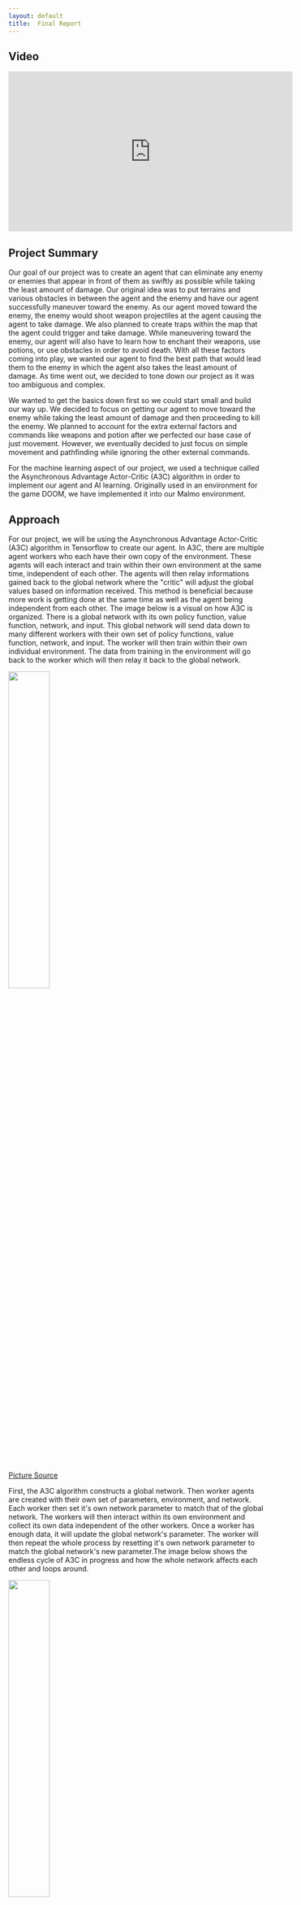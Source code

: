 ```yaml
---
layout: default
title:  Final Report
---
```



## Video
<iframe width="560" height="315" src="https://www.youtube.com/embed/4VRJAiz9n3Q" frameborder="0" allow="accelerometer; autoplay; encrypted-media; gyroscope; picture-in-picture" allowfullscreen></iframe>


## Project Summary
Our goal of our project was to create an agent that can eliminate any enemy or enemies that appear in front of them as swiftly as possible while taking the least amount of damage. Our original idea was to put terrains and various obstacles in between the agent and the enemy and have our agent successfully maneuver toward the enemy. As our agent moved toward the enemy, the enemy would shoot weapon projectiles at the agent causing the agent to take damage. We also planned to create traps within the map that the agent could trigger and take damage. While maneuvering toward the enemy, our agent will also have to learn how to enchant their weapons, use potions, or use obstacles in order to avoid death. With all these factors coming into play, we wanted our agent to find the best path that would lead them to the enemy in which the agent also takes the least amount of damage. As time went out, we decided to tone down our project as it was too ambiguous and complex. 

We wanted to get the basics down first so we could start small and build our way up. We decided  to focus on getting our agent to move toward the enemy while taking the least amount of damage and then proceeding to kill the enemy. We planned to account for the extra external factors and commands like weapons and potion after we perfected our base case of just movement. However, we eventually decided to just focus on simple movement and pathfinding while ignoring the other external commands.

For the machine learning aspect of our project, we used a technique called the Asynchronous Advantage Actor-Critic (A3C) algorithm in order to implement our agent and AI learning. Originally used in an environment for the game DOOM, we have implemented it into our Malmo environment. 


## Approach
For our project, we will be using the Asynchronous Advantage Actor-Critic (A3C) algorithm in Tensorflow to create our agent. In A3C, there are multiple agent workers who each have their own copy of the environment. These agents will each interact and train within their own environment at the same time, independent of each other. The agents will then relay informations gained back to the global network where the "critic" will adjust the global values based on information received. This method is beneficial because more work is getting done at the same time as well as the agent being independent from each other. The image below is a visual on how A3C is organized. There is a global network with its own policy function, value function, network, and input. This global network will send data down to many different workers with their own set of policy functions, value function, network, and input. The worker will then train within their own individual environment. The data from training in the environment will go back to the worker which will then relay it back to the global network.

<img src="https://cdn-images-1.medium.com/max/1600/1*YtnGhtSAMnnHSL8PvS7t_w.png" width="40%"> 

[Picture Source](https://cdn-images-1.medium.com/max/1600/1*YtnGhtSAMnnHSL8PvS7t_w.png)



First, the A3C algorithm constructs a global network. Then worker agents are created with their own set of parameters, environment, and network. Each worker then set it's own network parameter to match that of the global network. The workers will then interact within its own environment and collect its own data independent of the other workers. Once a worker has enough data, it will update the global network's parameter. The worker will then repeat the whole process by resetting it's own network parameter to match the global network's new parameter.The image below shows the endless cycle of A3C in progress and how the whole network affects each other and loops around.

<img src="https://cdn-images-1.medium.com/max/1000/1*Hzql_1t0-wwDxiz0C97AcQ.png" width="40%"> 

[Picture Source](https://cdn-images-1.medium.com/max/1000/1*Hzql_1t0-wwDxiz0C97AcQ.png)



At the global network, there will also be a stochastic policy $$π(s)$$ that represent the set of action probability outputs or the distribution of probablities over actions which should sum up to a total of 1.0. We determine how good a state is via the value function $$V(s)$$. The value function $$V(s)$$ is an expected discounted return. The agent uses the value estimate set by the the critic to update the policy so that the agent can more intelligently obtain better results.

$$Discounted$$ $$Reward: R = γ(r)$$

$$Action\tValue$$

$$Advantage: A = Q(s,a) - V(s)$$

$$Advantage$$ $$Estimate: A = R - V(s)$$

With the data that a worker obtains, the discounted return and advantage is calculated. With those value, we can calculate the value loss and the policy loss. Using these losses, the worker can obtain the gradient taking into account it's own network parameters. The gradient is then used by the worker to update the global network

$$Value$$ $$Loss: L = Σ(R - V(s))²$$

$$Policy$$ $$Loss: L = -log(π(s)) * A(s) - β*H(π)$$


## Evaluation
Since the aim of our project is to have our agent reach the enemy while taking the least amount of damage, we will measure the performance of our agent by using the metric and statistics of  the mission completeness time,  how fast the agent kills/reaches the enemy,  and how much health the agent loses during the fight. As the agent gets better, the agent should be able to reach the enemy faster while taking less damage. 

The completion time of the mission will tell us how fast the agent has complete the mission by reaching and killing the enemy. As the agent gets better, the completion time of the mission should go down as the agent should learn the fastest path that will lead them to the enemy faster and kill them. The amount of health the agent loses during the mission is another metric that we will use to evaluate the success and result of our agent. As the agent gets better, the health lost should decrease as it should find better and safer paths to take in order to reach the enemy.


## Resources Used
Resources that were used in our project includes a technique called Asynchronous Advantage Actor Critic (A3C) algorithm in Tensorflow. Links and information can be found below.

[Our repository](https://github.com/rama1997/GiveUsAnA)

[Malmo](https://github.com/Microsoft/malmo)

[A3C Github](https://github.com/awjuliani/DeepRL-Agents)

We would like to give a huge thanks to Professor Singh and our TA Stephen for guidance on our project throughout this quarter.

